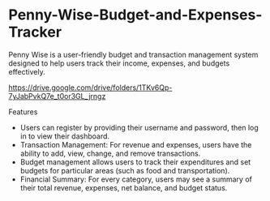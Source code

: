 # Penny-Wise-Budget-and-Expenses-Tracker
Penny Wise is a user-friendly budget and transaction management system designed to help users track their income, expenses, and budgets effectively.


https://drive.google.com/drive/folders/1TKv6Qp-7yJabPvkQ7e_t0or3GL_jrngz

Features
- Users can register by providing their username and password, then log in to view their dashboard.
- Transaction Management: For revenue and expenses, users have the ability to add, view, change, and remove transactions.
- Budget management allows users to track their expenditures and set budgets for particular areas (such as food and transportation).
- Financial Summary: For every category, users may see a summary of their total revenue, expenses, net balance, and budget status.

